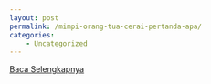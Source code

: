 ```yaml
---
layout: post
permalink: /mimpi-orang-tua-cerai-pertanda-apa/
categories:
    - Uncategorized
---
```


[Baca Selengkapnya](/09)